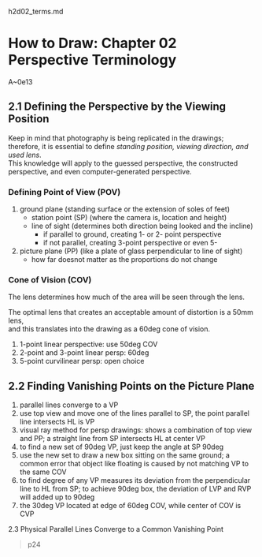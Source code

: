 h2d02_terms.md

How to Draw: Chapter 02 Perspective Terminology
================================================================================

A~0e13

2.1 Defining the Perspective by the Viewing Position
--------------------------------------------------------------------------------

Keep in mind that photography is being replicated in the drawings;  
therefore, it is essential to define *standing position, viewing direction, and used lens*.  
This knowledge will apply to the guessed perspective, the constructed perspective, and even computer-generated perspective.

### Defining Point of View (POV)

1. ground plane (standing surface or the extension of soles of feet)
   - station point (SP) (where the camera is, location and height)
   - line of sight (determines both direction being looked and the incline)
     - if parallel to ground, creating 1- or 2- point perspective
     - if not parallel, creating 3-point perspective or even 5-
2. picture plane (PP) (like a plate of glass perpendicular to line of sight)
   - how far doesnot matter as the proportions do not change

### Cone of Vision (COV)

The lens determines how much of the area will be seen through the lens.

The optimal lens that creates an acceptable amount of distortion is a 50mm lens,  
and this translates into the drawing as a 60deg cone of vision.

1. 1-point linear perspective: use 50deg COV
2. 2-point and 3-point linear persp: 60deg
3. 5-point curvilinear persp: open choice

2.2 Finding Vanishing Points on the Picture Plane
--------------------------------------------------------------------------------

1. parallel lines converge to a VP
2. use top view and move one of the lines parallel to SP, the point parallel line intersects HL is VP
3. visual ray method for persp drawings: shows a combination of top view and PP; a straight line from SP intersects HL at center VP
4. to find a new set of 90deg VP, just keep the angle at SP 90deg
5. use the new set to draw a new box sitting on the same ground; a common error that object like floating is caused by not matching VP to the same COV
6. to find degree of any VP measures its deviation from the perpendicular line to HL from SP; to achieve 90deg box, the deviation of LVP and RVP will added up to 90deg
7. the 30deg VP located at edge of 60deg COV, while center of COV is CVP

2.3 Physical Parallel Lines Converge to a Common Vanishing Point
> p24